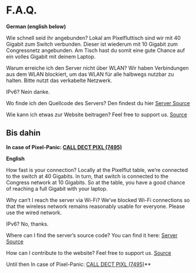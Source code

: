 # F.A.Q.

**German (english below)**

Wie schnell seid ihr angebunden?
Lokal am Pixelfluttisch sind wir mit 40 Gigabit zum Switch verbunden. Dieser ist wiederum mit 10 Gigabit zum Congressnetz angebunden.
Am Tisch hast du somit eine gute Chance auf ein volles Gigabit mit deinem Laptop.

Warum erreiche ich den Server nicht über WLAN?
Wir haben Verbindungen aus dem WLAN blockiert, um das WLAN für alle halbwegs nutzbar zu halten. Bitte nutzt das verkabelte Netzwerk.

IPv6?
Nein danke.

Wo finde ich den Quellcode des Servers?
Den findest du hier [Server Source](https://github.com/bits0rcerer/wellenbrecher)

Wie kann ich etwas zur Website beitragen?
Feel free to support us. [Source](https://github.com/HellMar/c3pixelflut-web)

## Bis dahin 
**In case of Pixel-Panic: [CALL DECT PIXL \(7495\)](tel:7495)**


**English**

How fast is your connection?
Locally at the Pixelflut table, we’re connected to the switch at 40 Gigabits. In turn, that switch is connected to the Congress network at 10 Gigabits.
So at the table, you have a good chance of reaching a full Gigabit with your laptop.

Why can’t I reach the server via Wi-Fi?
We’ve blocked Wi-Fi connections so that the wireless network remains reasonably usable for everyone. Please use the wired network.

IPv6?
No, thanks.

Where can I find the server’s source code?
You can find it here: [Server Source](https://github.com/bits0rcerer/wellenbrecher)

How can I contribute to the website?
Feel free to support us. [Source](https://github.com/HellMar/c3pixelflut-web)

Until then
In case of Pixel-Panic: [CALL DECT PIXL \(7495\)](tel:7495)**
